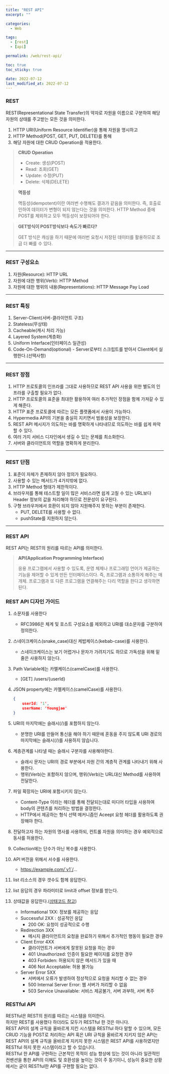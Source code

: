 ```yaml
---
title: "REST API"
excerpt: ""

categories:
  - Web

tags:
  - [rest]
  - [api]

permalink: /web/rest-api/

toc: true
toc_sticky: true

date: 2022-07-12
last_modified_at: 2022-07-12
---
```


### REST
REST(Representational State Transfer)의 약자로 자원을 이름으로 구분하여 해당 자원의 상태를 주고받는 모든 것을 의미한다.

1. HTTP URI(Uniform Resource Identifier)을 통해 자원을 명시하고
2. HTTP Method(POST, GET, PUT, DELETE)를 통해
3. 해당 자원에 대한 CRUD Operation을 적용한다.

> **CRUD Operation**
> * Create: 생성(POST)
> * Read: 조회(GET)
> * Update: 수정(PUT)
> * Delete: 삭제(DELETE)

> **멱등성**
>
> 멱등성(idempotent)이란 여러번 수행해도 결과가 같음을 의미한다.
> 즉, 호출로 인하여 데이터가 변형이 되지 않는다는 것을 의미한다.
> HTTP Method 중에 POST를 제외하고 모두 멱등성이 보장되어야 한다.

> **GET방식이 POST방식보다 속도가 빠르다?**
>
> GET 방식은 캐싱을 하기 때문에 여러번 요청시 저장된 데이터를 활용하므로 조금 더 빠를 수 있다.

* * *

### REST 구성요소
1. 자원(Resource): HTTP URL
2. 자원에 대한 행위(Verb): HTTP Method
3. 자원에 대한 행위의 내용(Representations): HTTP Message Pay Load

* * *

### REST 특징
1. Server-Client(서버-클라이언트 구조)
2. Stateless(무상태)
3. Cacheable(캐시 처리 가능)
4. Layered System(계층화)
5. Uniform Interface(인터페이스 일관성)
6. Code-On-Demand(optional) - Server로부터 스크립트를 받아서 Client에서 실행한다.(선택사항)

* * *

### REST 장점
1. HTTP 프로토콜의 인프라를 그대로 사용하므로 REST API 사용을 위한 별도의 인프라를 구출할 필요가 없다.
2. HTTP 프로토콜의 표준을 최대한 활용하여 여러 추가적인 장점을 함께 가져갈 수 있게 해준다.
3. HTTP 표준 프로토콜에 따르는 모든 플랫폼에서 사용이 가능하다.
4. Hypermedia API의 기본을 충실히 지키면서 범용성을 보장한다.
5. REST API 메시지가 의도하는 바를 명확하게 나타내므로 의도하는 바를 쉽게 파악할 수 있다.
6. 여러 가지 서비스 디자인에서 생길 수 있는 문제를 최소화한다.
7. 서버와 클라이언트의 역할을 명확하게 분리한다.

* * *

### REST 단점
1. 표준이 자체가 존재하지 않아 정의가 필요하다.
2. 사용할 수 있는 메서드가 4가지밖에 없다.
3. HTTP Method 형태가 제한적이다.
4. 브라우저를 통해 테스트할 일이 많은 서비스라면 쉽게 고칠 수 있는 URL보다 Header 정보의 값을 처리해야 하므로 전문성이 요구된다.
5. 구형 브라우저에서 호환이 되지 않아 지원해주지 못하는 부분이 존재한다.
    * PUT, DELETE를 사용할 수 없다.
    * pushState를 지원하지 않는다.

***

### REST API
REST API는 REST의 원리를 따르는 API를 의미한다.

> **API(Application Programming Interface)**
>
> 응용 프로그램에서 사용할 수 있도록, 운영 체제나 프로그래밍 언어가 제공하는 기능을 제어할 수 있게 만든 인터페이스이다.
> 즉, 프로그램과 소통하게 해주는 매개체. 프로그램과 또 다른 프로그램을 연결해주는 다리 역할을 한다고 생각하면 된다.

### REST API 디자인 가이드
1. 소문자를 사용한다
    * RFC3986은 체계 및 호스트 구성요소를 제외하고 URI를 대소문자를 구분하여 정의한다.
2. 스네이크케이스(snake_case)대신 케밥케이스(kebab-case)를 사용한다.
    * 스네이크케이스는 보기 어렵거나 문자가 가려지기도 하므로 가독성을 위해 밑줄은 사용하지 않는다.
3. Path Variable에는 카멜케이스(camelCase)를 사용한다.
    * [GET] /users/{userId}
4. JSON property에는 카멜케이스(camelCase)를 사용한다.
    ```json
    {
        userId: '1',
        userName: 'Youngjae'
    }
    ```

5. URI의 마지막에는 슬래시(/)를 포함하지 않는다.
    * 분명한 URI를 만들어 통신을 해야 하기 때문에 혼동을 주지 않도록 URI 경로의 마지막에는 슬래시(/)를 사용하지 않습니다.
6. 계층관계를 나타낼 때는 슬래시 구분자를 사용해야한다.
    * 슬래시 문자는 URI의 경로 부분에서 자원 간의 계층적 관계를 나타내기 위해 사용한다.
    * 행위(Verb)는 포함하지 않으며, 행위(Verb)는 URL대신 Method를 사용하여 전달한다.
7. 파일 확장자는 URI에 포함시키지 않는다.
    * Content-Type 이라는 헤더를 통해 전달되는대로 미디어 타입을 사용하여 body의 콘텐츠를 처리하는 방법을 결정한다.
    * HTTP에서 제공하는 형식 선택 메커니즘인 Aceept 요청 헤더를 활용하도록 권장해야 한다.
8. 전달하고자 하는 자원의 명사를 사용하되, 컨트롤 자원을 의미하는 경우 예외적으로 동사를 허용한다.
9. Collection에는 단수가 아닌 복수를 사용한다.
10. API 버전을 위해서 서수를 사용한다.
    * https://example.com/`v1`/...
11. list 리소스의 경우 갯수도 함께 응답한다.
12. list 응답의 경우 파라미터로 limit과 offset 정보를 받는다.
13. 상태값을 응답한다.([상태코드 참고](https://ko.wikipedia.org/wiki/HTTP_%EC%83%81%ED%83%9C_%EC%BD%94%EB%93%9C))
    * Informational 1XX: 정보를 제공하는 응답
    * Successful 2XX : 성공적인 응답
        * 200 OK: 요청이 성공적으로 수행
    * Redirection 3XX
        * 메시지 클라이언트의 요청을 완료하기 위해서 추가적인 행동이 필요한 경우
    * Client Error 4XX
        * 클라이언트가 서버에게 잘못된 요청을 하는 경우
        * 401 Unauthorized: 인증이 필요한 페이지를 요청한 경우
        * 403 Forbiden: 허용되지 않은 메서드가 있을 때
        * 406 Not Acceptable: 허용 불가능
    * Server Error 5XX
        * 서버에서 오류가 발생하여 정상적으로 요청을 처리할 수 없는 경우
        * 500 Internal Server Error: 웹 서버가 처리할 수 없음
        * 503 Service Unavailable: 서비스 제공불가, 서버 과부하, 서버 폭주

### RESTful API
RESTful은 REST의 원리를 따르는 시스템을 의미한다.<br>
하지만 REST를 사용했다 하더라도 모두가 RESTful 한 것은 아니다.<br>
REST API의 설계 규칙을 올바르게 지킨 시스템을 RESTful 하다 말할 수 있으며, 모든 CRUD 기능을 POST로 처리하는 API 혹은 URI 규칙을 올바르게 지키지 않은 API는 REST API의 설계 규칙을 올바르게 지키지 못한 시스템은 REST API를 사용하였지만
RESTful 하지 못한 시스템이라고 할 수 있습니다.<br>
RESTful 한 API를 구현하는 근본적인 목적이 성능 향상에 있는 것이 아니라 일관적인 컨벤션을 통한 API의 이해도 및 호환성을 높이는 것이 주 동기이니, 성능이 중요한 상황에서는 굳이 RESTful한 API를 구현할 필요는 없다.
